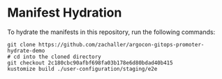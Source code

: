 # Manifest Hydration

To hydrate the manifests in this repository, run the following commands:

```shell
git clone https://github.com/zachaller/argocon-gitops-promoter-hydrate-demo
# cd into the cloned directory
git checkout 2c180cbc90afbf698fa03b178e6d80bdad40b415
kustomize build ./user-configuration/staging/e2e
```
